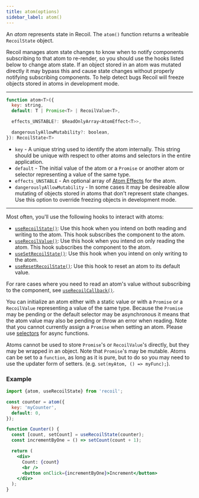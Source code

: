 ```yaml
---
title: atom(options)
sidebar_label: atom()
---
```


An *atom* represents state in Recoil.  The `atom()` function returns a writeable `RecoilState` object.

Recoil manages atom state changes to know when to notify components subscribing to that atom to re-render, so you should use the hooks listed below to change atom state.  If an object stored in an atom was mutated directly it may bypass this and cause state changes without properly notifying subscribing components.  To help detect bugs Recoil will freeze objects stored in atoms in development mode.

---

```jsx
function atom<T>({
  key: string,
  default: T | Promise<T> | RecoilValue<T>,

  effects_UNSTABLE?: $ReadOnlyArray<AtomEffect<T>>,

  dangerouslyAllowMutability?: boolean,
}): RecoilState<T>
```

  - `key` - A unique string used to identify the atom internally. This string should be unique with respect to other atoms and selectors in the entire application.
  - `default` - The initial value of the atom or a `Promise` or another atom or selector representing a value of the same type.
  - `effects_UNSTABLE` - An optional array of [Atom Effects](/docs/guides/atom-effects) for the atom.
  - `dangerouslyAllowMutability` - In some cases it may be desireable allow mutating of objects stored in atoms that don't represent state changes.  Use this option to override freezing objects in development mode.

---

Most often, you'll use the following hooks to interact with atoms:

- [`useRecoilState()`](/docs/api-reference/core/useRecoilState): Use this hook when you intend on both reading and writing to the atom. This hook subscribes the component to the atom.
- [`useRecoilValue()`](/docs/api-reference/core/useRecoilValue): Use this hook when you intend on only reading the atom. This hook subscribes the component to the atom.
- [`useSetRecoilState()`](/docs/api-reference/core/useSetRecoilState): Use this hook when you intend on only writing to the atom.
- [`useResetRecoilState()`](/docs/api-reference/core/useResetRecoilState): Use this hook to reset an atom to its default value.

For rare cases where you need to read an atom's value without subscribing to the component, see [`useRecoilCallback()`](/docs/api-reference/core/useRecoilCallback).

You can initialize an atom either with a static value or with a `Promise` or a `RecoilValue` representing a value of the same type.  Because the `Promise` may be pending or the default selector may be asynchronous it means that the atom value may also be pending or throw an error when reading.  Note that you cannot currently assign a `Promise` when setting an atom.  Please use [selectors](/docs/api-reference/core/selector) for async functions.

Atoms cannot be used to store `Promise`'s or `RecoilValue`'s directly, but they may be wrapped in an object.  Note that `Promise`'s may be mutable.  Atoms can be set to a `function`, as long as it is pure, but to do so you may need to use the updater form of setters. (e.g. `set(myAtom, () => myFunc);`).

### Example

```jsx
import {atom, useRecoilState} from 'recoil';

const counter = atom({
  key: 'myCounter',
  default: 0,
});

function Counter() {
  const [count, setCount] = useRecoilState(counter);
  const incrementByOne = () => setCount(count + 1);

  return (
    <div>
      Count: {count}
      <br />
      <button onClick={incrementByOne}>Increment</button>
    </div>
  );
}
```

